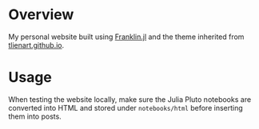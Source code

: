 # Overview
My personal website built using [Franklin.jl](https://github.com/tlienart/Franklin.jl) and the theme inherited from [tlienart.github.io](https://github.com/tlienart/tlienart.github.io).

# Usage
When testing the website locally, make sure the Julia Pluto notebooks are converted into HTML and stored under `notebooks/html` before inserting them into posts.